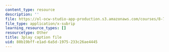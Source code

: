 ```yaml
---
content_type: resource
description: ''
file: https://ol-ocw-studio-app-production.s3.amazonaws.com/courses/8-701-introduction-to-nuclear-and-particle-physics-fall-2020/80b19bffe1ad6a5d1975233c26ae4445_2UHUg1OjYnE.srt
file_type: application/x-subrip
learning_resource_types: []
resourcetype: Other
title: 3play caption file
uid: 80b19bff-e1ad-6a5d-1975-233c26ae4445
---
```

